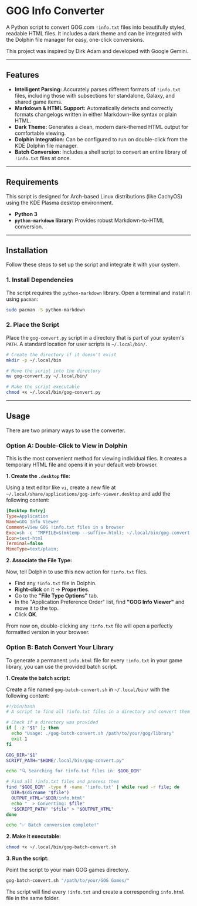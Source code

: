 # GOG Info Converter

A Python script to convert GOG.com `!info.txt` files into beautifully styled, readable HTML files. It includes a dark theme and can be integrated with the Dolphin file manager for easy, one-click conversions.

This project was inspired by Dirk Adam and developed with Google Gemini.

---

## Features

-   **Intelligent Parsing:** Accurately parses different formats of `!info.txt` files, including those with subsections for standalone, Galaxy, and shared game items.
-   **Markdown & HTML Support:** Automatically detects and correctly formats changelogs written in either Markdown-like syntax or plain HTML.
-   **Dark Theme:** Generates a clean, modern dark-themed HTML output for comfortable viewing.
-   **Dolphin Integration:** Can be configured to run on double-click from the KDE Dolphin file manager.
-   **Batch Conversion:** Includes a shell script to convert an entire library of `!info.txt` files at once.

---

## Requirements

This script is designed for Arch-based Linux distributions (like CachyOS) using the KDE Plasma desktop environment.

-   **Python 3**
-   **`python-markdown` library:** Provides robust Markdown-to-HTML conversion.

---

## Installation

Follow these steps to set up the script and integrate it with your system.

### 1. Install Dependencies

The script requires the `python-markdown` library. Open a terminal and install it using `pacman`:

```bash
sudo pacman -S python-markdown
````

### 2\. Place the Script

Place the `gog-convert.py` script in a directory that is part of your system's `PATH`. A standard location for user scripts is `~/.local/bin/`.

```bash
# Create the directory if it doesn't exist
mkdir -p ~/.local/bin

# Move the script into the directory
mv gog-convert.py ~/.local/bin/

# Make the script executable
chmod +x ~/.local/bin/gog-convert.py
```

-----

## Usage

There are two primary ways to use the converter.

### Option A: Double-Click to View in Dolphin

This is the most convenient method for viewing individual files. It creates a temporary HTML file and opens it in your default web browser.

**1. Create the `.desktop` file:**

Using a text editor like `vi`, create a new file at `~/.local/share/applications/gog-info-viewer.desktop` and add the following content:

```ini
[Desktop Entry]
Type=Application
Name=GOG Info Viewer
Comment=View GOG !info.txt files in a browser
Exec=sh -c 'TMPFILE=$(mktemp --suffix=.html); ~/.local/bin/gog-convert.py "%f" > "$TMPFILE" && xdg-open "$TMPFILE"'
Icon=text-html
Terminal=false
MimeType=text/plain;
```

**2. Associate the File Type:**

Now, tell Dolphin to use this new action for `!info.txt` files.

  - Find any `!info.txt` file in Dolphin.
  - **Right-click** on it → **Properties**.
  - Go to the **"File Type Options"** tab.
  - In the "Application Preference Order" list, find **"GOG Info Viewer"** and move it to the top.
  - Click **OK**.

From now on, double-clicking any `!info.txt` file will open a perfectly formatted version in your browser.

### Option B: Batch Convert Your Library

To generate a permanent `info.html` file for every `!info.txt` in your game library, you can use the provided batch script.

**1. Create the batch script:**

Create a file named `gog-batch-convert.sh` in `~/.local/bin/` with the following content:

```bash
#!/bin/bash
# A script to find all !info.txt files in a directory and convert them to info.html

# Check if a directory was provided
if [ -z "$1" ]; then
  echo "Usage: ./gog-batch-convert.sh /path/to/your/gog/library"
  exit 1
fi

GOG_DIR="$1"
SCRIPT_PATH="$HOME/.local/bin/gog-convert.py"

echo "🔍 Searching for !info.txt files in: $GOG_DIR"

# Find all !info.txt files and process them
find "$GOG_DIR" -type f -name '!info.txt' | while read -r file; do
  DIR=$(dirname "$file")
  OUTPUT_HTML="$DIR/info.html"
  echo "  > Converting: $file"
  "$SCRIPT_PATH" "$file" > "$OUTPUT_HTML"
done

echo "✅ Batch conversion complete!"
```

**2. Make it executable:**

```bash
chmod +x ~/.local/bin/gog-batch-convert.sh
```

**3. Run the script:**

Point the script to your main GOG games directory.

```bash
gog-batch-convert.sh "/path/to/your/GOG Games/"
```

The script will find every `!info.txt` and create a corresponding `info.html` file in the same folder.

```
```
